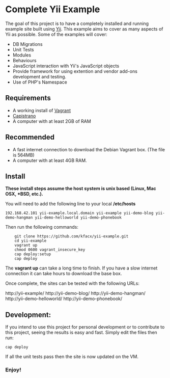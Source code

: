 # Complete Yii Example

The goal of this project is to have a completely installed and running example site built using [Yii](http://www.yiiframework.com/). This example aims to cover as many aspects of Yii as possible. Some of the examples will cover:

* DB Migrations
* Unit Tests
* Modules
* Behaviours
* JavaScript interaction with Yii's JavaScript objects
* Provide framework for using extention and vendor add-ons development and testing.
* Use of PHP's Namespace


## Requirements

* A working install of [Vagrant](http://www.vagrantup.com/)
* [Capistrano](http://www.capistranorb.com/)
* A computer with at least 2GB of RAM


## Recommended

* A fast internet connection to download the Debian Vagrant box. (The file is 564MB)
* A computer with at least 4GB RAM.


## Install

__These install steps assume the host system is unix based (Linux, Mac OSX, *BSD, etc.).__

You will need to add the following line to your local **/etc/hosts**

	192.168.42.101 yii-example.local.domain yii-example yii-demo-blog yii-demo-hangman yii-demo-helloworld yii-demo-phonebook

Then run the following commands:

		git clone https://github.com/kfacx/yii-example.git
		cd yii-example
		vagrant up
		chmod 0600 vagrant_insecure_key
		cap deploy:setup
		cap deploy

The **vagrant up** can take a long time to finish. If you have a slow internet connection it can take hours to download the base box.

Once complete, the sites can be tested with the following URLs:

http://yii-example/
http://yii-demo-blog/
http://yii-demo-hangman/
http://yii-demo-helloworld/
http://yii-demo-phonebook/


## Development:

If you intend to use this project for personal development or to contribute to this project, seeing the results is easy and fast. Simply edit the files then run:

	cap deploy

If all the unit tests pass then the site is now updated on the VM.

### Enjoy!
